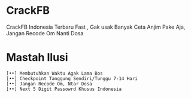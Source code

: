 # CrackFB
CrackFB Indonesia Terbaru Fast , Gak usak Banyak Ceta Anjim Pake Aja, Jangan Recode Om Nanti Dosa

# Mastah Ilusi

~~~
[••] Membutuhkan Waktu Agak Lama Bos
[••] Checkpoint Tanggung Sendiri/Tunggu 7-14 Hari
[••] Jangan Recode Om, Ntar Dosa
[••] Next 5 Digit Passowrd Khusus Indonesia

